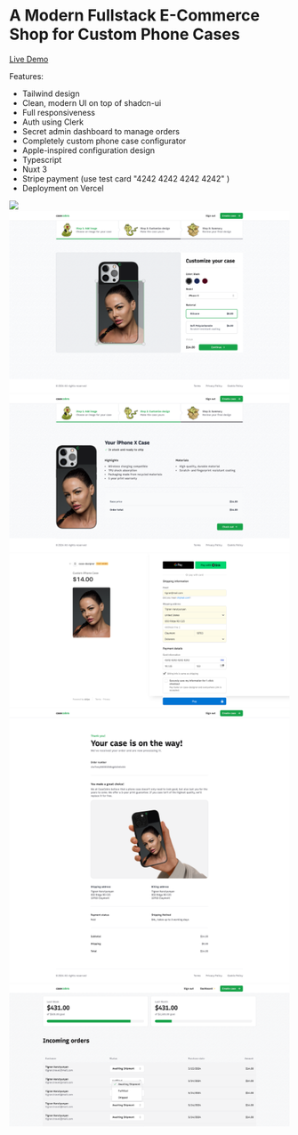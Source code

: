 # A Modern Fullstack E-Commerce Shop for Custom Phone Cases

[Live Demo](https://case-designer.vercel.app)

Features:

- Tailwind design
- Clean, modern UI on top of shadcn-ui
- Full responsiveness
- Auth using Clerk
- Secret admin dashboard to manage orders
- Completely custom phone case configurator
- Apple-inspired configuration design
- Typescript
- Nuxt 3
- Stripe payment (use test card "4242 4242 4242 4242" )
- Deployment on Vercel

<img src="/assets/screens/1.png">

<img src="/assets/screens/2.png">

<img src="/assets/screens/3.png">

<img src="/assets/screens/4.png">

<img src="/assets/screens/5.png">

<img src="/assets/screens/6.png">
